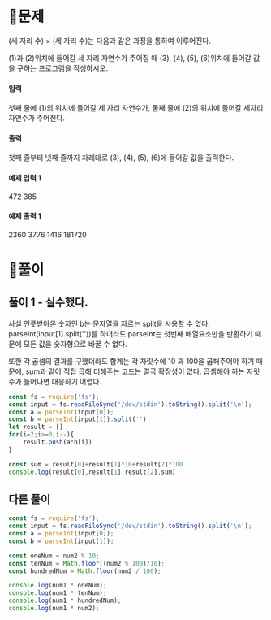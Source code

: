 # 🎈문제
(세 자리 수) × (세 자리 수)는 다음과 같은 과정을 통하여 이루어진다.



(1)과 (2)위치에 들어갈 세 자리 자연수가 주어질 때 (3), (4), (5), (6)위치에 들어갈 값을 구하는 프로그램을 작성하시오.

#### 입력
첫째 줄에 (1)의 위치에 들어갈 세 자리 자연수가, 둘째 줄에 (2)의 위치에 들어갈 세자리 자연수가 주어진다.

#### 출력
첫째 줄부터 넷째 줄까지 차례대로 (3), (4), (5), (6)에 들어갈 값을 출력한다.

#### 예제 입력 1
472
385
#### 예제 출력 1
2360
3776
1416
181720

# 🎈풀이
## 풀이 1 - 실수했다.
사실 인풋받아온 숫자인 b는 문자열을 자르는 split을 사용할 수 없다.
parseInt(input[1].split(''))를 하더라도 parseInt는 첫번째 배열요소만을 반환하기 때문에 모든 값을 숫자형으로 바꿀 수 없다.

또한 각 곱셈의 결과를 구했더라도 합계는 각 자릿수에 10 과 100을 곱해주어야 하기 때문에, sum과 같이 직접 곱해 더해주는 코드는 결국 확장성이 없다. 곱셈해야 하는 자릿수가 늘어나면 대응하기 어렵다.

```js
const fs = require('fs');
const input = fs.readFileSync('/dev/stdin').toString().split('\n');
const a = parseInt(input[0]);
const b = parseInt(input[1]).split('')
let result = []
for(i=2;i>=0;i--){
    result.push(a*b[i])
}

const sum = result[0]+result[1]*10+result[2]*100
console.log(result[0],result[1],result[2],sum)
```

## 다른 풀이
```js
const fs = require('fs');
const input = fs.readFileSync('/dev/stdin').toString().split('\n');
const a = parseInt(input[0]);
const b = parseInt(input[1]);

const oneNum = num2 % 10;
const tenNum = Math.floor((num2 % 100)/10);
const hundredNum = Math.floor(num2 / 100);

console.log(num1 * oneNum);
console.log(num1 * tenNum);
console.log(num1 * hundredNum);
console.log(num1 * num2);
```